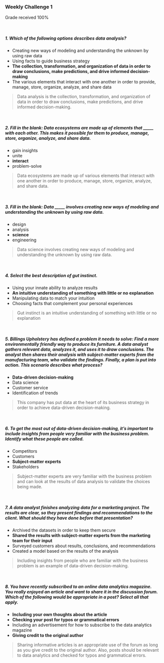 <!--
* @Author: Surejya Suresh
-->

### Weekly Challenge 1
Grade received 100%

&nbsp;

##### 1. Which of the following options describes data analysis?
* Creating new ways of modeling and understanding the unknown by using raw data
* Using facts to guide business strategy
* **The collection, transformation, and organization of data in order to draw conclusions, make predictions, and drive informed decision-making**
* The various elements that interact with one another in order to provide, manage, store, organize, analyze, and share data
> Data analysis is the collection, transformation, and organization of data in order to draw conclusions, make predictions, and drive informed decision-making.

&nbsp;

##### 2. Fill in the blank: Data ecosystems are made up of elements that _____ with each other. This makes it possible for them to produce, manage, store, organize, analyze, and share data.
* gain insights
* unite
* **interact**
* problem-solve
> Data ecosystems are made up of various elements that interact with one another in order to produce, manage, store, organize, analyze, and share data.

&nbsp;

##### 3. Fill in the blank: Data _____ involves creating new ways of modeling and understanding the unknown by using raw data.
* design
* analysis
* **science**
* engineering
> Data science involves creating new ways of modeling and understanding the unknown by using raw data.

&nbsp;

##### 4. Select the best description of gut instinct.
* Using your innate ability to analyze results
* **An intuitive understanding of something with little or no explanation**
* Manipulating data to match your intuition
* Choosing facts that complement your personal experiences
> Gut instinct is an intuitive understanding of something with little or no explanation

&nbsp;

##### 5. Billings Upholstery has defined a problem it needs to solve: Find a more environmentally friendly way to produce its furniture. A data analyst gathers relevant data, analyzes it, and uses it to draw conclusions. The analyst then shares their analysis with subject-matter experts from the manufacturing team, who validate the findings. Finally, a plan is put into action. This scenario describes what process?
* **Data-driven decision-making**
* Data science
* Customer service
* Identification of trends
> This company has put data at the heart of its business strategy in order to achieve data-driven decision-making.

&nbsp;

##### 6. To get the most out of data-driven decision-making, it’s important to include insights from people very familiar with the business problem. Identify what these people are called.
* Competitors
* Customers
* **Subject-matter experts**
* Stakeholders
> Subject-matter experts are very familiar with the business problem and can look at the results of data analysis to validate the choices being made.

&nbsp;

##### 7. A data analyst finishes analyzing data for a marketing project. The results are clear, so they present findings and recommendations to the client. What should they have done before that presentation?
* Archived the datasets in order to keep them secure
* **Shared the results with subject-matter experts from the marketing team for their input**
* Surveyed customers about results, conclusions, and recommendations
* Created a model based on the results of the analysis
> Including insights from people who are familiar with the business problem is an example of data-driven decision-making.

&nbsp;

##### 8. You have recently subscribed to an online data analytics magazine. You really enjoyed an article and want to share it in the discussion forum. Which of the following would be appropriate in a post? Select all that apply.
* **Including your own thoughts about the article**
* **Checking your post for typos or grammatical errors**
* Including an advertisement for how to subscribe to the data analytics magazine
* **Giving credit to the original author**
> Sharing informative articles is an appropriate use of the forum as long as you give credit to the original author. Also, posts should be relevant to data analytics and checked for typos and grammatical errors.

&nbsp;
